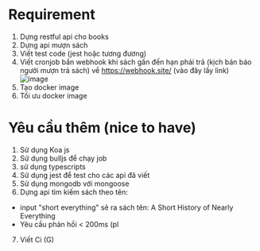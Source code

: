 # Requirement
1. Dựng restful api cho books
2. Dựng api mượn sách
3. Viết test code (jest hoặc tương đương) 
4. Viết cronjob bắn webhook khi sách gần đến hạn phải trả (kịch bản báo người mượn trả sách) về https://webhook.site/ (vào đây lấy link) ![image](https://user-images.githubusercontent.com/16417051/156130421-7f19080d-d84f-496a-9d34-129b8000a173.png)
5. Tạo docker image
6. Tối ưu docker image


# Yêu cầu thêm (nice to have)
1. Sử dụng Koa js
2. Sử dụng bulljs để chạy job
3. sử dụng typescripts
4. Sử dụng jest để test cho các api đã viết
5. Sử dụng mongodb với mongoose
6. Dựng api tìm kiếm sách theo tên:
  - input "short everything" sẽ ra sách tên: A Short History of Nearly Everything
  - Yêu cầu phản hồi < 200ms (pl
7. Viết Ci (G)

